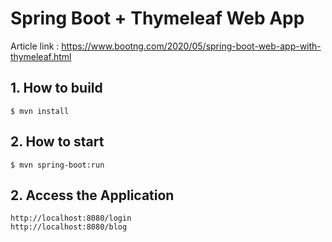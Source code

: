 
# Spring Boot + Thymeleaf Web App

Article link : https://www.bootng.com/2020/05/spring-boot-web-app-with-thymeleaf.html

## 1. How to build
```
$ mvn install

```


## 2. How to start
```
$ mvn spring-boot:run

```

## 2. Access the Application
```
http://localhost:8080/login
http://localhost:8080/blog

```